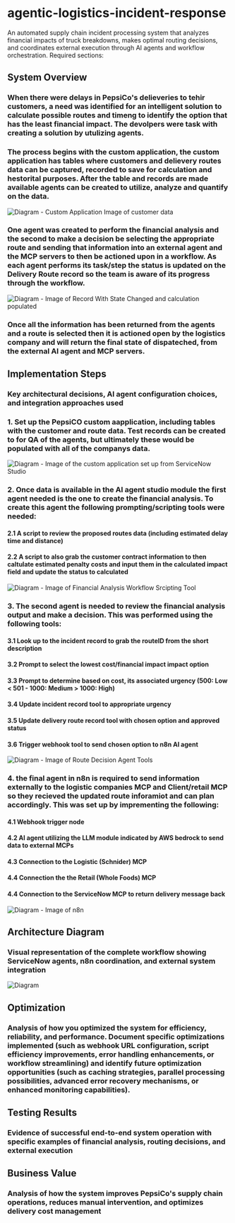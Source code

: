 # agentic-logistics-incident-response
An automated supply chain incident processing system that analyzes financial impacts of truck breakdowns, makes optimal routing decisions, and coordinates external execution through AI agents and workflow orchestration.
Required sections:

## System Overview

### When there were delays in PepsiCo's delieveries to tehir customers, a need was identified for an intelligent solution to calculate possible routes and timeng to identify the option that has the least financial impact. The devolpers were task with creating a solution by utulizing agents. 

### The process begins with the custom application, the custom application has tables where  customers and delievery routes data can be captured, recorded to save for calculation and hestorital purposes. After the table and records are made available agents can be created to utilize, analyze and quantify on the data. 

![Diagram](Diagram2.png) - Custom Application Image of customer data  

### One agent was created to perform the financial analysis and the second to make a decision be selecting the appropriate route and sending that information into an external agent and the MCP servers to then be actioned upon in a workflow. As each agent performs its task/step the status is updated on the Delivery Route record so the team is aware of its progress through the workflow. 

![Diagram](Diagram3.png) - Image of Record With State Changed and calculation populated

### Once all the information has been returned from the agents and a route is selected then it is actioned open by the logistics company and will return the final state of dispateched, from the external AI agent and MCP servers. 

## Implementation Steps 

### Key architectural decisions, AI agent configuration choices, and integration approaches used

### 1. Set up the PepsiCO custom aapplication, including tables with the customer and route data. Test records can be created to for QA of the agents, but ultimately these would be populated with all of the companys data. 

![Diagram](Diagram4.png) - Image of the custom application set up from ServiceNow Studio 

### 2. Once data is available in the AI agent studio module the first agent needed is the one to create the financial analysis. To create this agent the following prompting/scripting tools were needed: 
#### 2.1 A script to review the proposed routes data (including estimated delay time and distance)
#### 2.2 A script to also grab the customer contract information to then caltulate estimated penalty costs and input them in the calculated impact field and update the status to calculated

![Diagram](Diagram5.png) - Image of Financial Analysis Workflow Srcipting Tool 

### 3. The second agent is needed to review the financial analysis output and make a decision. This was performed using the following tools:
#### 3.1 Look up to the incident record to grab the routeID from the short description
#### 3.2 Prompt to select the lowest cost/financial impact impact option
#### 3.3 Prompt to determine based on cost, its associated urgency (500: Low < 501 - 1000: Medium > 1000: High)
#### 3.4 Update incident record tool to appropriate urgency 
#### 3.5 Update delivery route record tool with chosen option and approved status
#### 3.6 Trigger webhook tool to send chosen option to n8n AI agent 

![Diagram](Diagram6.png) - Image of Route Decision Agent Tools

### 4. the final agent in n8n is required to send information externally to the logistic companies MCP and Client/retail MCP so they recieved the updated route inforamiot and can plan accordingly. This was set up by imprementing the following: 
#### 4.1 Webhook trigger node 
#### 4.2 AI agent utilizing the LLM module indicated by AWS bedrock to send data to external MCPs
#### 4.3 Connection to the Logistic (Schnider) MCP
#### 4.4 Connection the the Retail (Whole Foods) MCP
#### 4.4 Connection to the ServiceNow MCP to return delivery message back 

![Diagram](Diagram7.png) - Image of n8n

## Architecture Diagram
### Visual representation of the complete workflow showing ServiceNow agents, n8n coordination, and external system integration

![Diagram](Diagram.png)

## Optimization 
### Analysis of how you optimized the system for efficiency, reliability, and performance. Document specific optimizations implemented (such as webhook URL configuration, script efficiency improvements, error handling enhancements, or workflow streamlining) and identify future optimization opportunities (such as caching strategies, parallel processing possibilities, advanced error recovery mechanisms, or enhanced monitoring capabilities).

## Testing Results
### Evidence of successful end-to-end system operation with specific examples of financial analysis, routing decisions, and external execution

## Business Value
### Analysis of how the system improves PepsiCo's supply chain operations, reduces manual intervention, and optimizes delivery cost management
